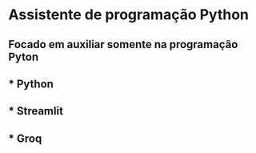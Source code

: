# Assistente de programação Python
## Focado em auxiliar somente na programação Pyton
## * Python
## * Streamlit
## * Groq
